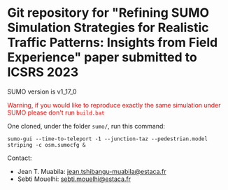 # Git repository for "Refining SUMO Simulation Strategies for Realistic Traffic Patterns: Insights from Field Experience" paper submitted to ICSRS 2023

SUMO version is v1_17_0

<span style="color: red;">Warning, if you would like to reproduce exactly the
same simulation under SUMO please don't run `build.bat` </span>

One cloned, under the folder `sumo/`, run this command:

`sumo-gui --time-to-teleport -1 --junction-taz --pedestrian.model striping -c osm.sumocfg &`

Contact:
- Jean T. Muabila: jean.tshibangu-muabila@estaca.fr
- Sebti Mouelhi: sebti.mouelhi@estaca.fr
